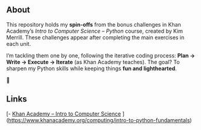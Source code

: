 ## About  
This repository holds my **spin-offs** from the bonus challenges in Khan Academy’s *Intro to Computer Science – Python* course, created by Kim Merrill. These challenges appear after completing the main exercises in each unit.  

I’m tackling them one by one, following the iterative coding process: **Plan → Write → Execute → Iterate** (as Khan Academy teaches). The goal? To sharpen my Python skills while keeping things **fun and lighthearted**.  

🙂

## Links  
[- [Khan Academy – Intro to Computer Science]([https://www.khanacademy.org/computing/computer-programming](https://www.khanacademy.org/computing/intro-to-python-fundamentals))  
](https://www.khanacademy.org/computing/intro-to-python-fundamentals)
